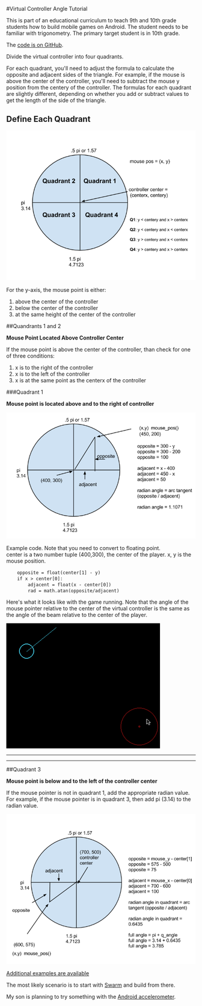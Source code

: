#Virtual Controller Angle Tutorial

This is part of an educational curriculum to teach 9th and 10th 
grade students how to build mobile games on Android.  The student
needs to be familiar with trigonometry.  The primary target student
is in 10th grade.

The [code is on GitHub](https://github.com/codetricity/virtual-controller).

Divide the virtual controller into four quadrants.

For each quadrant, you'll need to adjust the formula to
calculate the opposite and adjacent sides of the triangle.  For example, if the mouse
is above the center of the controller, you'll need to subtract the mouse y position
from the centery of the controller. The formulas for each quadrant are slightly 
different, depending on whether you add or subtract values to get the length of
the side of the triangle. 

## Define Each Quadrant

![Diagram of characteristics of each quadrant](doc/quadrant_overview.png)


For the y-axis, the mouse point is either:

1. above the center of the controller
2. below the center of the controller
3. at the same height of the center of the controller

##Quandrants 1 and 2 

**Mouse Point Located Above Controller Center**

If the mouse point is above the center of the controller, than check for one of three conditions:

1. x is to the right of the controller
2. x is to the left of the controller
3. x is at the same point as the centerx of the controller

###Quadrant 1 

**Mouse point is located above and to the right of controller**

![Diagram of Quadrant 1](doc/quadrant_1.png)

Example code.  Note that you need to convert to floating point.  
center is a two number tuple (400,300), the center of the player.  x, y is the mouse position.

        opposite = float(center[1] - y)
        if x > center[0]:
            adjacent = float(x - center[0])
            rad = math.atan(opposite/adjacent)
            

Here's what it looks like with the game running.  Note that the angle of the mouse 
pointer relative to the center of the virtual controller is the same as the angle of
the beam relative to the center of the player.

![Screenshot of game with beam in quadrant 1](doc/quadrant_1_screen.png)

---

---

##Quadrant 3 

**Mouse point is below and to the left of the controller center** 

If the mouse pointer is not in quadrant 1, add the appropriate radian value.  For example,
if the mouse pointer is in quadrant 3, then add pi (3.14) to the radian value.

![calculation of quadrant 3](doc/quadrant_3.png)

[Additional examples are available](https://github.com/codetricity/pychildren-demos)

The most likely scenario is to start with [Swarm](https://github.com/codetricity/pychildren-demos/tree/master/Swarm) 
and build from there.

My son is planning to try something with the [Android accelerometer](http://pychildren.blogspot.com/2014/10/using-android-accelerometer-with-pygame.html).



